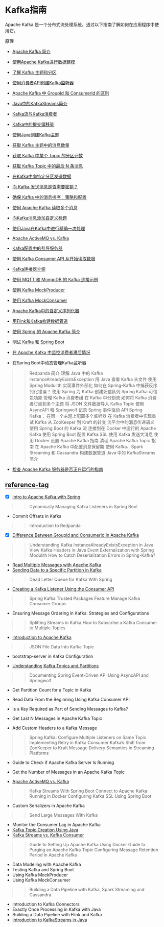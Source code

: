 # Kafka指南

Apache Kafka 是一个分布式流处理系统。通过以下指南了解如何在应用程序中使用它。

原理

- [Apache Kafka 简介](../apache-kafka-2/apache-kafka_zh.md)
- [使用Apache Kafka进行数据建模](../algorithms-modules/apache-kafka-data-modeling_zh.md)
- [了解 Kafka 主题和分区](../spring-kafka-2/kafka-topics-partitions_zh.md)

- [使用消费者API创建Kafka监听器](../apache-kafka-2/kafka-create-listener-consumer-api_zh.md)
- [Apache Kafka 中 GroupId 和 ConsumerId 的区别](../spring-kafka-3/apache-kafka-groupid-vs-consumerid_zh.md)
- [Java中的KafkaStreams简介](java-kafka-streams_zh.md)
- [Kafka流与Kafka消费者](java-kafka-streams-vs-kafka-consumer_zh.md)

- [Kafka中的提交偏移量](../apache-kafka-3/kafka-commit-offsets_zh.md)

- [使用Java创建Kafka主题](kafka-topic-creation_zh.md)
- [获取 Kafka 主题中的消息数量](../spring-kafka/java-kafka-count-topic-messages_zh.md)
- [获取 Kafka 中某个 Topic 的分区计数](../apache-kafka-2/java-kafka-partition-count-topic_zh.md)
- [获取 Kafka Topic 中的最后 N 条消息](../apache-kafka-2/java-apache-kafka-get-last-n-messages_zh.md)

- [在Kafka中向特定分区发送数据](../spring-kafka/kafka-send-data-partition_zh.md)
- [向 Kafka 发送消息是否需要密钥？](../apache-kafka-2/java-kafka-message-key_zh.md)
- [确保 Kafka 中的消息排序：策略和配置](../apache-kafka-2/kafka-message-ordering_zh.md)
- [使用 Apache Kafka 读取多个消息](../apache-kafka-2/kafka-read-multiple-messages_zh.md)
- [向Kafka消息添加自定义标题](../apache-kafka-2/java-kafka-custom-headers_zh.md)

- [使用Java在Kafka中进行精确一次处理](kafka-exactly-once_zh.md)
- [Apache ActiveMQ vs. Kafka](apache-activemq-vs-kafka_zh.md)
- [Kafka配置中的引导服务器](../apache-kafka-2/java-kafka-bootstrap-server_zh.md)

- [使用 Kafka Consumer API 从开始读取数据](../apache-kafka-2/java-kafka-consumer-api-read_zh.md)
- [Kafka连接器介绍](kafka-connectors-guide_zh.md)
- [使用 MQTT 和 MongoDB 的 Kafka 连接示例](kafka-connect-mqtt-mongodb_zh.md)
- [使用 Kafka MockProducer](kafka-mockproducer_zh.md)
- [使用 Kafka MockConsumer](kafka-mockconsumer_zh.md)

- [Apache Kafka中的自定义序列化器](kafka-custom-serializer_zh.md)
- [用Flink和Kafka构建数据管道](kafka-flink-data-pipeline_zh.md)

- [使用 Spring 的 Apache Kafka 简介](../spring-kafka/spring-kafka_zh.md)
- [测试 Kafka 和 Spring Boot](../spring-kafka/spring-boot-kafka-testing_zh.md)
- [在 Apache Kafka 中监控消费者滞后情况](../spring-kafka/java-kafka-consumer-lag_zh.md)
- 在Spring Boot中动态管理Kafka监听器

>> Redpanda 简介
>> 理解 Java 中的 Kafka InstanceAlreadyExistsException
>> 用 Java 查看 Kafka 头文件
>> 使用 Spring Modulith 实现事件外部化
>> 如何在 Spring-Kafka 中捕获反序列化错误？
>> 使用 Spring 为 Kafka 创建死信队列
>> Spring Kafka 可信包功能
>> 管理 Kafka 消费者组
>> 在 Kafka 中分割流
>> 如何将 Kafka 消费者订阅到多个主题
>> 将 JSON 文件数据导入 Kafka Topic
>> 使用 AsyncAPI 和 Springwolf 记录 Spring 事件驱动 API
>> Spring Kafka： 在同一个主题上配置多个监听器
>> 在 Kafka 消费者中实现重试
>> Kafka 从 ZooKeeper 到 Kraft 的转变
>> 流平台中的消息传递语义
>> 使用 Spring Boot 的 Kafka 流
>> 连接到在 Docker 中运行的 Apache Kafka
>> 使用 Spring Boot 配置 Kafka SSL
>> 使用 Kafka 发送大消息
>> 使用 Docker 设置 Apache Kafka 指南
>> 清理 Apache Kafka Topic 指南
>> 在 Apache Kafka 中配置消息保留期
>> 使用 Kafka、Spark Streaming 和 Cassandra 构建数据管道
>> Java 中的 KafkaStreams 简介

- [检查 Apache Kafka 服务器是否正在运行的指南](../apache-kafka-2/apache-kafka-check-server-is-running_zh.md)

## [reference-tag](https://www.baeldung.com/tag/kafka)

- [x] [Intro to Apache Kafka with Spring](https://www.baeldung.com/spring-kafka)

>> Dynamically Managing Kafka Listeners in Spring Boot

- Commit Offsets in Kafka

>> Introduction to Redpanda

- [x] [Difference Between GroupId and ConsumerId in Apache Kafka](https://www.baeldung.com/apache-kafka-groupid-vs-consumerid)

>> Understanding Kafka InstanceAlreadyExistsException in Java
>> View Kafka Headers in Java
>> Event Externalization with Spring Modulith
>> How to Catch Deserialization Errors in Spring-Kafka?

- [Read Multiple Messages with Apache Kafka](https://www.baeldung.com/kafka-read-multiple-messages)
- [Sending Data to a Specific Partition in Kafka](https://www.baeldung.com/kafka-send-data-partition)

>> Dead Letter Queue for Kafka With Spring

- [Creating a Kafka Listener Using the Consumer API](https://www.baeldung.com/kafka-create-listener-consumer-api)

>> Spring Kafka Trusted Packages Feature
>> Manage Kafka Consumer Groups

- Ensuring Message Ordering in Kafka: Strategies and Configurations

>> Splitting Streams in Kafka
>> How to Subscribe a Kafka Consumer to Multiple Topics

- [Introduction to Apache Kafka](https://www.baeldung.com/apache-kafka)

>> JSON File Data Into Kafka Topic

- bootstrap-server in Kafka Configuration

- [Understanding Kafka Topics and Partitions](https://www.baeldung.com/kafka-topics-partitions)

>> Documenting Spring Event-Driven API Using AsyncAPI and Springwolf

- Get Partition Count for a Topic in Kafka

- Read Data From the Beginning Using Kafka Consumer API
- Is a Key Required as Part of Sending Messages to Kafka?

- Get Last N Messages in Apache Kafka Topic
- Add Custom Headers to a Kafka Message

>> Spring Kafka: Configure Multiple Listeners on Same Topic
>> Implementing Retry in Kafka Consumer
>> Kafka’s Shift from ZooKeeper to Kraft
>> Message Delivery Semantics in Streaming Platforms

- Guide to Check if Apache Kafka Server Is Running

- Get the Number of Messages in an Apache Kafka Topic
- [Apache ActiveMQ vs. Kafka](https://www.baeldung.com/apache-activemq-vs-kafka)

>> Kafka Streams With Spring Boot
>> Connect to Apache Kafka Running in Docker
>> Configuring Kafka SSL Using Spring Boot

- Custom Serializers in Apache Kafka

>> Send Large Messages With Kafka
- Monitor the Consumer Lag in Apache Kafka
- [Kafka Topic Creation Using Java](https://www.baeldung.com/kafka-topic-creation)
- [Kafka Streams vs. Kafka Consumer](https://www.baeldung.com/java-kafka-streams-vs-kafka-consumer)

>> Guide to Setting Up Apache Kafka Using Docker
>> Guide to Purging an Apache Kafka Topic
>> Configuring Message Retention Period in Apache Kafka

- Data Modeling with Apache Kafka
- Testing Kafka and Spring Boot
- Using Kafka MockProducer
- Using Kafka MockConsumer

>> Building a Data Pipeline with Kafka, Spark Streaming and Cassandra

- Introduction to Kafka Connectors
- Exactly Once Processing in Kafka with Java
- Building a Data Pipeline with Flink and Kafka
- [Introduction to KafkaStreams in Java](https://www.baeldung.com/java-kafka-streams)
